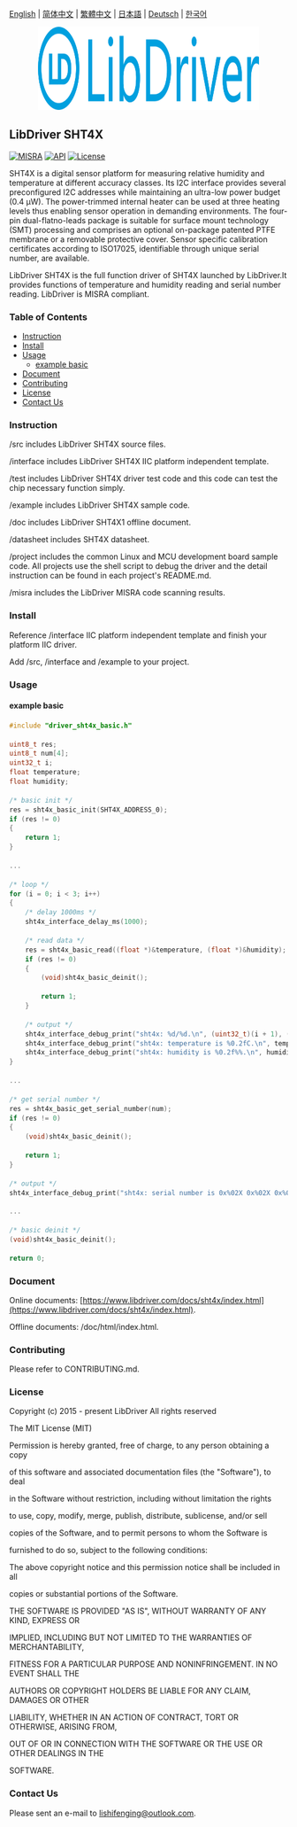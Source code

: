 [English](/README.md) | [ 简体中文](/README_zh-Hans.md) | [繁體中文](/README_zh-Hant.md) | [日本語](/README_ja.md) | [Deutsch](/README_de.md) | [한국어](/README_ko.md)

<div align=center>
<img src="/doc/image/logo.svg" width="400" height="150"/>
</div>

## LibDriver SHT4X

[![MISRA](https://img.shields.io/badge/misra-compliant-brightgreen.svg)](/misra/README.md) [![API](https://img.shields.io/badge/api-reference-blue.svg)](https://www.libdriver.com/docs/sht4x/index.html) [![License](https://img.shields.io/badge/license-MIT-brightgreen.svg)](/LICENSE)

SHT4X is a digital sensor platform for measuring relative humidity and temperature at different accuracy classes. Its I2C interface provides several preconfigured I2C addresses while maintaining an ultra-low power budget (0.4 μW). The power-trimmed internal heater can be used at three heating levels thus enabling sensor operation in demanding environments. The four-pin dual-flatno-leads package is suitable for surface mount technology (SMT) processing and comprises an optional on-package patented PTFE membrane or a removable protective cover. Sensor specific calibration certificates according to ISO17025, identifiable through unique serial number, are available.

LibDriver SHT4X is the full function driver of SHT4X launched by LibDriver.It provides functions of temperature and humidity reading and serial number reading. LibDriver is MISRA compliant.

### Table of Contents

  - [Instruction](#Instruction)
  - [Install](#Install)
  - [Usage](#Usage)
    - [example basic](#example-basic)
  - [Document](#Document)
  - [Contributing](#Contributing)
  - [License](#License)
  - [Contact Us](#Contact-Us)

### Instruction

/src includes LibDriver SHT4X source files.

/interface includes LibDriver SHT4X IIC platform independent template.

/test includes LibDriver SHT4X driver test code and this code can test the chip necessary function simply.

/example includes LibDriver SHT4X sample code.

/doc includes LibDriver SHT4X1 offline document.

/datasheet includes SHT4X datasheet.

/project includes the common Linux and MCU development board sample code. All projects use the shell script to debug the driver and the detail instruction can be found in each project's README.md.

/misra includes the LibDriver MISRA code scanning results.

### Install

Reference /interface IIC platform independent template and finish your platform IIC driver.

Add /src, /interface and /example to your project.

### Usage

#### example basic

```C
#include "driver_sht4x_basic.h"

uint8_t res;
uint8_t num[4];
uint32_t i;
float temperature;
float humidity;

/* basic init */
res = sht4x_basic_init(SHT4X_ADDRESS_0);
if (res != 0)
{
    return 1;
}

...
    
/* loop */
for (i = 0; i < 3; i++)
{
    /* delay 1000ms */
    sht4x_interface_delay_ms(1000);

    /* read data */
    res = sht4x_basic_read((float *)&temperature, (float *)&humidity);
    if (res != 0)
    {
        (void)sht4x_basic_deinit();

        return 1;
    }

    /* output */
    sht4x_interface_debug_print("sht4x: %d/%d.\n", (uint32_t)(i + 1), (uint32_t)3);
    sht4x_interface_debug_print("sht4x: temperature is %0.2fC.\n", temperature);
    sht4x_interface_debug_print("sht4x: humidity is %0.2f%%.\n", humidity);
}

...
    
/* get serial number */
res = sht4x_basic_get_serial_number(num);
if (res != 0)
{
    (void)sht4x_basic_deinit();

    return 1;
}

/* output */
sht4x_interface_debug_print("sht4x: serial number is 0x%02X 0x%02X 0x%02X 0x%02X.\n", num[0], num[1], num[2], num[3]);

...
    
/* basic deinit */
(void)sht4x_basic_deinit();

return 0;
```

### Document

Online documents: [https://www.libdriver.com/docs/sht4x/index.html](https://www.libdriver.com/docs/sht4x/index.html).

Offline documents: /doc/html/index.html.

### Contributing

Please refer to CONTRIBUTING.md.

### License

Copyright (c) 2015 - present LibDriver All rights reserved



The MIT License (MIT) 



Permission is hereby granted, free of charge, to any person obtaining a copy

of this software and associated documentation files (the "Software"), to deal

in the Software without restriction, including without limitation the rights

to use, copy, modify, merge, publish, distribute, sublicense, and/or sell

copies of the Software, and to permit persons to whom the Software is

furnished to do so, subject to the following conditions: 



The above copyright notice and this permission notice shall be included in all

copies or substantial portions of the Software. 



THE SOFTWARE IS PROVIDED "AS IS", WITHOUT WARRANTY OF ANY KIND, EXPRESS OR

IMPLIED, INCLUDING BUT NOT LIMITED TO THE WARRANTIES OF MERCHANTABILITY,

FITNESS FOR A PARTICULAR PURPOSE AND NONINFRINGEMENT. IN NO EVENT SHALL THE

AUTHORS OR COPYRIGHT HOLDERS BE LIABLE FOR ANY CLAIM, DAMAGES OR OTHER

LIABILITY, WHETHER IN AN ACTION OF CONTRACT, TORT OR OTHERWISE, ARISING FROM,

OUT OF OR IN CONNECTION WITH THE SOFTWARE OR THE USE OR OTHER DEALINGS IN THE

SOFTWARE. 

### Contact Us

Please sent an e-mail to lishifenging@outlook.com.